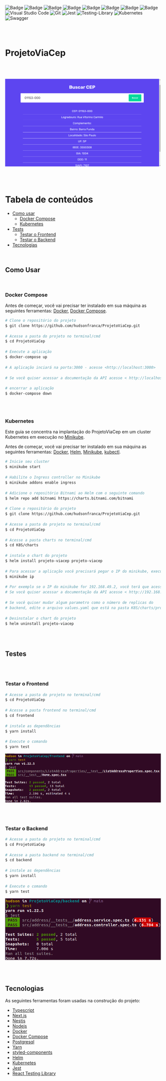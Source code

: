 ![Badge](https://img.shields.io/badge/TypeScript-007ACC?style=flat&logo=typescript&logoColor=white)
![Badge](https://img.shields.io/badge/next.js-000000?style=flat&logo=nextdotjs&logoColor=white)
![Badge](https://img.shields.io/badge/NestJS-e0234e?style=flat&logo=nestjs&logoColor=white)
![Badge](https://img.shields.io/badge/Node.js-339933?style=flat&logo=nodedotjs&logoColor=white)
![Badge](https://img.shields.io/badge/Yarn-2C8EBB?style=flat&logo=yarn&logoColor=white)
![Badge](https://img.shields.io/badge/Docker-2CA5E0?style=flat&logo=docker&logoColor=white)
![Badge](https://img.shields.io/badge/styled--components-DB7093?style=flat&logo=styled-components&logoColor=white)
![Badge](https://img.shields.io/badge/PostgreSQL-316192?style=flat&logo=postgresql&logoColor=white)
![Visual Studio Code](https://img.shields.io/badge/VisualStudioCode-0078d7.svg?style=flat&logo=visual-studio-code&logoColor=white)
![Git](https://img.shields.io/badge/git-%23F05033.svg?style=flat&logo=git&logoColor=white)
![Jest](https://img.shields.io/badge/-jest-%23C21325?style=flat&logo=jest&logoColor=white)
![Testing-Library](https://img.shields.io/badge/-TestingLibrary-%23E33332?style=flat&logo=testing-library&logoColor=white)
![Kubernetes](https://img.shields.io/badge/kubernetes-%23326ce5.svg?style=flat&logo=kubernetes&logoColor=white)
![Swagger](https://img.shields.io/badge/-Swagger-%23Clojure?style=flat&logo=swagger&logoColor=white)

<br/>
<br/>

# ProjetoViaCep

<br/>
<br/>


<p>
<img src="images/1.png">
</p>

<br/>
<br/>

Tabela de conteúdos
=================
<!--ts-->
   * [Como usar](#como-usar)
      * [Docker Compose](#docker-compose)
      * [Kubernetes](#kubernetes)
   * [Tests](#testes)
      * [Testar o Frontend](#testar-o-frontend)
      * [Testar o Backend](#testar-o-backend)
   * [Tecnologias](#tecnologias)
<!--te-->

<br/>

## Como Usar

<br/>

### Docker Compose

Antes de começar, você vai precisar ter instalado em sua máquina as seguintes ferramentas: [Docker](https://www.docker.com/), [Docker Compose](https://docs.docker.com/compose/).


```bash
# Clone o repositório do projeto 
$ git clone https://github.com/hudsonfranca/ProjetoViaCep.git

# Acesse a pasta do projeto no terminal/cmd
$ cd ProjetoViaCep

# Execute a aplicação
$ docker-compose up  

# A aplicação inciará na porta:3000 - acesse <http://localhost:3000>

# Se você quiser acessar a documentação da API acesse < http://localhost:4000/api/ > no seu navegador.

# encerrar a aplicação
$ docker-compose down 
```

<br/>
<br/>

### Kubernetes


Este guia se concentra na implantação do ProjetoViaCep em um cluster Kubernetes em execução no [Minikube](https://github.com/kubernetes/minikube#requirements).

Antes de começar, você vai precisar ter instalado em sua máquina as seguintes ferramentas: [Docker](https://www.docker.com/), [Helm](https://helm.sh/), [Minikube](https://github.com/kubernetes/minikube#requirements), [kubectl](https://kubernetes.io/docs/tasks/tools/).

```bash
# Inicie seu cluster
$ minikube start

# Habilite o Ingress controller no Minikube
$ minikube addons enable ingress

# Adicione o repositório Bitnami ao Helm com o seguinte comando
$ helm repo add bitnami https://charts.bitnami.com/bitnami

# Clone o repositório do projeto
$ git clone https://github.com/hudsonfranca/ProjetoViaCep.git

# Acesse a pasta do projeto no terminal/cmd
$ cd ProjetoViaCep

# Acesse a pasta charts no terminal/cmd
$ cd K8S/charts

# instale o chart do projeto
$ helm install projeto-viacep projeto-viacep

# Para acessar a aplicação você precisará pegar o IP do minikube, execute o seguinte comando
$ minikube ip

# Por exemplo se o IP do minikube for 192.168.49.2, você terá que acessar a url < http://192.168.49.2/ > no navegador.
# Se você quiser acessar a documentação da API acesse < http://192.168.49.2/api/ > no navegador.

# Se você quiser mudar algum parametro como o número de replicas do
# backend, edite o arquivo values.yaml que está na pasta K8S/charts/projeto-viacep/values.yaml . 

# Desinstalar o chart do projeto
$ helm uninstall projeto-viacep

```

<br/>
<br/>

## Testes
<br/>
<br/>

### Testar o Frontend

```bash
# Acesse a pasta do projeto no terminal/cmd
$ cd ProjetoViaCep

# Acesse a pasta frontend no terminal/cmd
$ cd frontend

# instale as dependências
$ yarn install

# Execute o comando
$ yarn test

```
<p>
<img src="images/front.png">
</p>

<br/>
<br/>

### Testar o Backend

```bash
# Acesse a pasta do projeto no terminal/cmd
$ cd ProjetoViaCep

# Acesse a pasta backend no terminal/cmd
$ cd backend

# instale as dependências
$ yarn install

# Execute o comando
$ yarn test

```
<p>
<img src="images/back.png">
</p>

<br/>
<br/>

## Tecnologias

As seguintes ferramentas foram usadas na construção do projeto:

- [Typescript](https://www.typescriptlang.org/)
- [Next.js](https://nextjs.org/)
- [Nestjs](https://nestjs.com/)
- [Nodejs](https://nodejs.org/en/)
- [Docker](https://www.docker.com/)
- [Docker Compose](https://docs.docker.com/compose/install/)
- [Postgresql](https://www.postgresql.org/)
- [Yarn](https://yarnpkg.com/)
- [styled-components](https://styled-components.com/)
- [Helm](https://helm.sh/)
- [Kubernetes](https://kubernetes.io/pt-br/)
- [Jest](https://jestjs.io/pt-BR/)
- [React Testing Library](https://testing-library.com/docs/react-testing-library/intro/)










